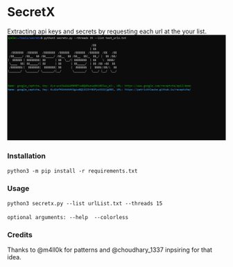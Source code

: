 # SecretX
Extracting api keys and secrets by requesting each url at the your list.
![](example.png)

### Installation
```
python3 -m pip install -r requirements.txt
```

### Usage
```
python3 secretx.py --list urlList.txt --threads 15

optional arguments: --help  --colorless
  ```
  
### Credits
Thanks to @m4ll0k for patterns and @choudhary_1337 inpsiring for that idea.
